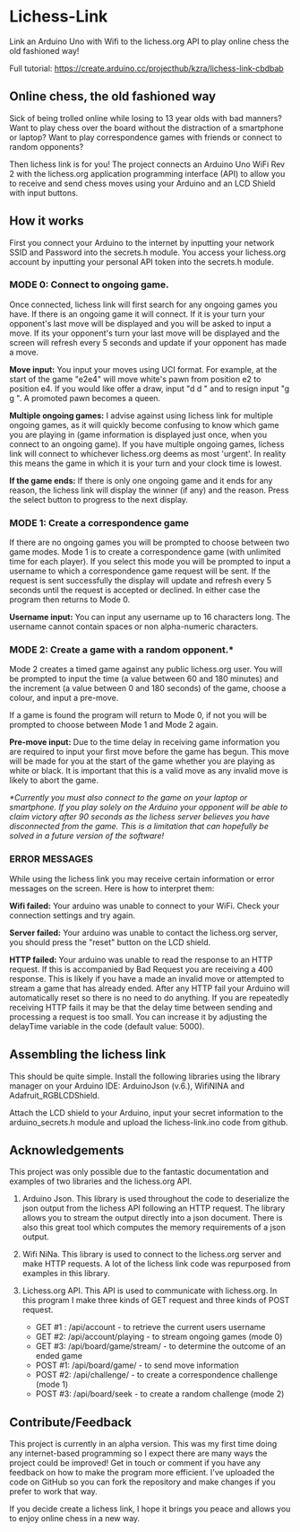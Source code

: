 # Lichess-Link
Link an Arduino Uno with Wifi to the lichess.org API to play online chess the old fashioned way!

Full tutorial: https://create.arduino.cc/projecthub/kzra/lichess-link-cbdbab

## Online chess, the old fashioned way
Sick of being trolled online while losing to 13 year olds with bad manners? Want to play chess over the board without the distraction of a smartphone or laptop? Want to play correspondence games with friends or connect to random opponents?

Then lichess link is for you! The project connects an Arduino Uno WiFi Rev 2 with the lichess.org application programming interface (API) to allow you to receive and send chess moves using your Arduino and an LCD Shield with input buttons.

## How it works
First you connect your Arduino to the internet by inputting your network SSID and Password into the secrets.h module. You access your lichess.org account by inputting your personal API token into the secrets.h module.

### MODE 0: Connect to ongoing game.
Once connected, lichess link will first search for any ongoing games you have. If there is an ongoing game it will connect. If it is your turn your opponent's last move will be displayed and you will be asked to input a move. If its your opponent's turn your last move will be displayed and the screen will refresh every 5 seconds and update if your opponent has made a move.

**Move input:** You input your moves using UCI format. For example, at the start of the game "e2e4" will move white's pawn from position e2 to position e4. If you would like offer a draw, input "d d " and to resign input "g g ". A promoted pawn becomes a queen.

**Multiple ongoing games:** I advise against using lichess link for multiple ongoing games, as it will quickly become confusing to know which game you are playing in (game information is displayed just once, when you connect to an ongoing game). If you have multiple ongoing games, lichess link will connect to whichever lichess.org deems as most 'urgent'. In reality this means the game in which it is your turn and your clock time is lowest.

**If the game ends:** If there is only one ongoing game and it ends for any reason, the lichess link will display the winner (if any) and the reason. Press the select button to progress to the next display.

### MODE 1: Create a correspondence game
If there are no ongoing games you will be prompted to choose between two game modes. Mode 1 is to create a correspondence game (with unlimited time for each player). If you select this mode you will be prompted to input a username to which a correspondence game request will be sent. If the request is sent successfully the display will update and refresh every 5 seconds until the request is accepted or declined. In either case the program then returns to Mode 0.

**Username input:** You can input any username up to 16 characters long. The username cannot contain spaces or non alpha-numeric characters.

### MODE 2: Create a game with a random opponent.*
Mode 2 creates a timed game against any public lichess.org user. You will be prompted to input the time (a value between 60 and 180 minutes) and the increment (a value between 0 and 180 seconds) of the game, choose a colour, and input a pre-move.

If a game is found the program will return to Mode 0, if not you will be prompted to choose between Mode 1 and Mode 2 again.

**Pre-move input:** Due to the time delay in receiving game information you are required to input your first move before the game has begun. This move will be made for you at the start of the game whether you are playing as white or black. It is important that this is a valid move as any invalid move is likely to abort the game.

*\*Currently you must also connect to the game on your laptop or smartphone. If you play solely on the Arduino your opponent will be able to claim victory after 90 seconds as the lichess server believes you have disconnected from the game. This is a limitation that can hopefully be solved in a future version of the software!*

### ERROR MESSAGES
While using the lichess link you may receive certain information or error messages on the screen. Here is how to interpret them:

**Wifi failed:** Your arduino was unable to connect to your WiFi. Check your connection settings and try again.

**Server failed:** Your arduino was unable to contact the lichess.org server, you should press the "reset" button on the LCD shield.

**HTTP failed:** Your arduino was unable to read the response to an HTTP request. If this is accompanied by Bad Request you are receiving a 400 response. This is likely if you have a made an invalid move or attempted to stream a game that has already ended. After any HTTP fail your Arduino will automatically reset so there is no need to do anything. If you are repeatedly receiving HTTP fails it may be that the delay time between sending and processing a request is too small. You can increase it by adjusting the delayTime variable in the code (default value: 5000).

## Assembling the lichess link
This should be quite simple. Install the following libraries using the library manager on your Arduino IDE: ArduinoJson (v.6.), WifiNINA and Adafruit_RGBLCDShield.

Attach the LCD shield to your Arduino, input your secret information to the arduino_secrets.h module and upload the lichess-link.ino code from github.

## Acknowledgements
This project was only possible due to the fantastic documentation and examples of two libraries and the lichess.org API.

1. Arduino Json. This library is used throughout the code to deserialize the json output from the lichess API following an HTTP request. The library allows you to stream the output directly into a json document. There is also this great tool which computes the memory requirements of a json output.

2. Wifi NiNa. This library is used to connect to the lichess.org server and make HTTP requests. A lot of the lichess link code was repurposed from examples in this library.

3. Lichess.org API. This API is used to communicate with lichess.org. In this program I make three kinds of GET request and three kinds of POST request.

    * GET #1 : /api/account - to retrieve the current users username
    * GET #2: /api/account/playing - to stream ongoing games (mode 0)
    * GET #3: /api/board/game/stream/ - to determine the outcome of an ended game
    * POST #1: /api/board/game/ - to send move information
    * POST #2: /api/challenge/ - to create a correspondence challenge (mode 1)
    * POST #3: /api/board/seek - to create a random challenge (mode 2)

## Contribute/Feedback
This project is currently in an alpha version. This was my first time doing any internet-based programming so I expect there are many ways the project could be improved! Get in touch or comment if you have any feedback on how to make the program more efficient. I've uploaded the code on GitHub so you can fork the repository and make changes if you prefer to work that way.

If you decide create a lichess link, I hope it brings you peace and allows you to enjoy online chess in a new way.  
